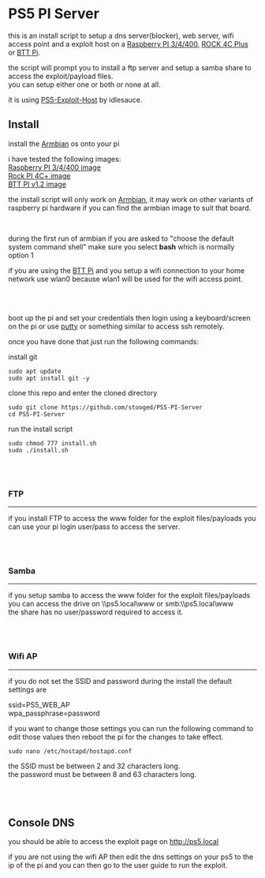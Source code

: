 # PS5 PI Server


this is an install script to setup a dns server(blocker), web server, wifi access point and a exploit host on a <a href=https://www.raspberrypi.com/products/>Raspberry PI 3/4/400</a>, <a href=https://wiki.radxa.com/Rock4/4cplus>ROCK 4C Plus</a> or <a href=https://biqu.equipment/en-au/products/bigtreetech-btt-pi-v1-2>BTT Pi</a>.<br>

the script will prompt you to install a ftp server and setup a samba share to access the exploit/payload files.<br>
you can setup either one or both or none at all.<br>


it is using <a href=https://github.com/idlesauce/PS5-Exploit-Host>PS5-Exploit-Host</a> by idlesauce.


## Install

install the <a href="https://www.armbian.com/download/?device_support=Standard%20support">Armbian</a> os onto your pi

i have tested the following images:<br>
<a href=https://redirect.armbian.com/region/NA/rpi4b/Bookworm_current>Raspberry PI 3/4/400 image</a><br>
<a href=https://au.sbcmirror.org/armbian/dl/rockpi-4cplus/archive/Armbian_23.11.1_Rockpi-4cplus_bookworm_current_6.1.63.img.xz>Rock PI 4C+ image</a><br>
<a href=https://redirect.armbian.com/bigtreetech-cb1/Bookworm_legacy_minimal>BTT PI v1.2 image</a><br>

the install script will only work on <a href="https://www.armbian.com/download/?device_support=Standard%20support">Armbian</a>, it may work on other variants of raspberry pi hardware if you can find the armbian image to suit that board.

<br>

during the first run of armbian if you are asked to "choose the default system command shell" make sure you select <b>bash</b> which is normally option 1

if you are using the <a href=https://biqu.equipment/en-au/products/bigtreetech-btt-pi-v1-2>BTT Pi</a> and you setup a wifi connection to your home network use wlan0 because wlan1 will be used for the wifi access point.

<br><br>

boot up the pi and set your credentials then login using a keyboard/screen on the pi or use <a href=http://putty.org>putty</a> or something similar to access ssh remotely.


once you have done that just run the following commands:
<br>

install git

```
sudo apt update
sudo apt install git -y
```


clone this repo and enter the cloned directory

```
sudo git clone https://github.com/stooged/PS5-PI-Server
cd PS5-PI-Server
```


run the install script

```
sudo chmod 777 install.sh
sudo ./install.sh

```


<br><br>



### FTP
<hr>

if you install FTP to access the www folder for the exploit files/payloads you can use your pi login user/pass to access the server.<br>

<br><br>


### Samba
<hr>

if you setup samba to access the www folder for the exploit files/payloads you can access the drive on \\\ps5.local\www or smb:\\\ps5.local\www<br>
the share has no user/password required to access it.

<br><br>


### Wifi AP
<hr>

if you do not set the SSID and password during the install the default settings are<br>

ssid=PS5_WEB_AP<br>
wpa_passphrase=password<br>

if you want to change those settings you can run the following command to edit those values then reboot the pi for the changes to take effect.


```
sudo nano /etc/hostapd/hostapd.conf
```

the SSID must be between 2 and 32 characters long.<br>
the password must be between 8 and 63 characters long.

<br><br>


## Console DNS

you should be able to access the exploit page on http://ps5.local

if you are not using the wifi AP then edit the dns settings on your ps5 to the ip of the pi and you can then go to the user guide to run the exploit.

